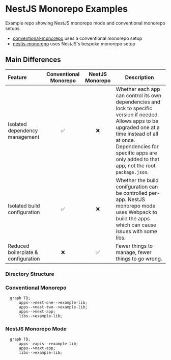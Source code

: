 # NestJS Monorepo Examples

Example repo showing NestJS monorepo mode and conventional monorepo setups.

- [conventional-monorepo](./conventional-monorepo) uses a conventional monorepo setup
- [nestjs-monorepo](./nestjs-monorepo) uses NestJS's bespoke monorepo setup

## Main Differences

| Feature | Conventional Monorepo | NestJS Monorepo | Description |
| :--- | :---: | :---: | --- |
| Isolated dependency management | ✅ | ❌ | Whether each app can control its own dependencies and lock to specific version if needed. Allows apps to be upgraded one at a time instead of all at once. Dependencies for specific apps are only added to that app, not the root `package.json`. |
| Isolated build configuration | ✅ | ❌ | Whether the build conifguration can be controlled per-app. NestJS monorepo mode uses Webpack to build the apps which can cause issues with some libs. |
| Reduced boilerplate & configuration | ❌ | ✅ | Fewer things to manage, fewer things to go wrong. |

### Directory Structure

### Conventional Monorepo

```mermaid
  graph TD;
      apps-->nest-one-->example-lib;
      apps-->nest-two-->example-lib;
      apps-->next-app;
      libs-->example-lib;
```

### NestJS Monorepo Mode

```mermaid
  graph TD;
      apps-->apis-->example-lib;
      apps-->next-app;
      libs-->example-lib;
```
